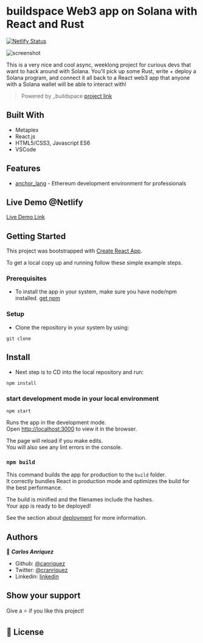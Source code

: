 # buildspace Web3 app on Solana with React and Rust


[![Netlify Status](https://api.netlify.com/api/v1/badges/6baa8b22-8acd-4dad-9ad5-df15975e5a24/deploy-status)](https://app.netlify.com/sites/anriquez-gif-mind-reader/deploys)


![screenshot](./src/assets/solana-mind-reader.png)

This is a very nice and cool async, weeklong project for curious devs that want to hack around with Solana. You'll pick up some Rust, write + deploy a Solana program, and connect it all back to a React web3 app that anyone with a Solana wallet will be able to interact with!

> Powered by _buildspace
> [project link](https://zip.sc/WMngw)

## Built With
- Metaplex
- React.js
- HTML5/CSS3, Javascript ES6
- VSCode

## Features
- [anchor_lang](https://github.com/project-serum/anchor) - Ethereum development environment for professionals
## Live Demo @Netlify

[Live Demo Link](https://anriquez-gif-mind-reader.netlify.app/)


## Getting Started

This project was bootstrapped with [Create React App](https://github.com/facebook/create-react-app).

To get a local copy up and running follow these simple example steps.

### Prerequisites

- To install the app in your system, make sure you have node/npm installed. [get npm](https://www.npmjs.com/get-npm)

### Setup

- Clone the repository in your system by using:

`git clone `

## Install

- Next step is to CD into the local repository and run:

`npm install`

### start development mode in your local environment

`npm start`

Runs the app in the development mode.<br />
Open [http://localhost:3000](http://localhost:3000) to view it in the browser.

The page will reload if you make edits.<br />
You will also see any lint errors in the console.

### `npm build`

This command builds the app for production to the `build` folder.<br />
It correctly bundles React in production mode and optimizes the build for the best performance.

The build is minified and the filenames include the hashes.<br />
Your app is ready to be deployed!

See the section about [deployment](https://facebook.github.io/create-react-app/docs/deployment) for more information.


## Authors

👤 **_Carlos Anriquez_**

- Github: [@canriquez](https://github.com/canriquez)
- Twitter: [@cranriquez](https://twitter.com/cranriquez)
- Linkedin: [linkedin](https://www.linkedin.com/in/carlosanriquez/)

## Show your support

Give a ⭐️ if you like this project!


## 📝 License
